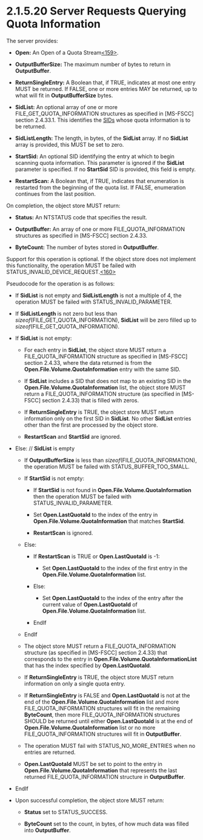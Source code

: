 <html dir="LTR" xmlns:mshelp="http://msdn.microsoft.com/mshelp" xmlns:ddue="http://ddue.schemas.microsoft.com/authoring/2003/5" xmlns:xlink="http://www.w3.org/1999/xlink" xmlns:tool="http://www.microsoft.com/tooltip">
    <head>
        <meta http-equiv="Content-Type" content="text/html; CHARSET=utf-8"></meta>
        <meta name="save" content="history"></meta>
        <title>2.1.5.20 Server Requests Querying Quota Information</title>
        <xml>
            <mshelp:toctitle title="2.1.5.20 Server Requests Querying Quota Information"></mshelp:toctitle>
            <mshelp:rltitle title="[MS-FSA]: Server Requests Querying Quota Information"></mshelp:rltitle>
            <mshelp:keyword index="A" term="b81634b1-ce07-4770-ab21-af87f9f53515"></mshelp:keyword>
            <mshelp:attr name="DCSext.ContentType" value="open specification"></mshelp:attr>
            <mshelp:attr name="AssetID" value="b81634b1-ce07-4770-ab21-af87f9f53515"></mshelp:attr>
            <mshelp:attr name="TopicType" value="kbRef"></mshelp:attr>
            <mshelp:attr name="DCSext.Title" value="[MS-FSA]: Server Requests Querying Quota Information" />
        </xml>
    </head>
    <body>
        <div id="header">
            <h1 class="heading">2.1.5.20 Server Requests Querying Quota Information</h1>
        </div>
        <div id="mainSection">
            <div id="mainBody">
                <div id="allHistory" class="saveHistory"></div>
                <div id="sectionSection0" class="section" name="collapseableSection">
                    

<p>The server provides:</p>

<ul><li><p><span><span> 
</span></span><b>Open:</b> An Open of a Quota Stream<a id="Appendix_A_Target_159"></a><a href="4e3695bd-7574-4f24-a223-b4679c065b63.html#Appendix_A_159" aria-label="Product behavior note 159">&lt;159&gt;</a>.</p>

</li><li><p><span><span> 
</span></span><b>OutputBufferSize:</b> The maximum number of bytes to return in
<b>OutputBuffer</b>.</p>

</li><li><p><span><span> 
</span></span><b>ReturnSingleEntry:</b> A <mshelp:link keywords="51bbfbb1-08e2-4c13-a95e-1eaa7d310670" tabindex="0">Boolean</mshelp:link>
that, if TRUE, indicates at most one entry MUST be returned. If FALSE, one or
more entries MAY be returned, up to what will fit in <b>OutputBufferSize</b>
bytes.</p>

</li><li><p><span><span> 
</span></span><b>SidList:</b> An optional array of one or more
FILE_GET_QUOTA_INFORMATION structures as specified in <mshelp:link keywords="efbfe127-73ad-4140-9967-ec6500e66d5e" tabindex="0">[MS-FSCC]</mshelp:link>
section <mshelp:link keywords="56adae21-add4-4434-97ec-e40e87739d52" tabindex="0">2.4.33.1</mshelp:link>.
This identifies the <a href="682f0f59-385c-4351-b81a-3b234f53db03.html#gt_83f2020d-0804-4840-a5ac-e06439d50f8d">SIDs</a>
whose quota information is to be returned.</p>

</li><li><p><span><span> 
</span></span><b>SidListLength:</b> The length, in bytes, of the <b>SidList</b>
array. If no <b>SidList</b> array is provided, this MUST be set to zero.</p>

</li><li><p><span><span> 
</span></span><b>StartSid:</b> An optional SID identifying the entry at which
to begin scanning quota information. This parameter is ignored if the <b>SidList</b>
parameter is specified. If no <b>StartSid</b> SID is provided, this field is
empty.</p>

</li><li><p><span><span> 
</span></span><b>RestartScan:</b> A Boolean that, if TRUE, indicates that
enumeration is restarted from the beginning of the quota list. If FALSE,
enumeration continues from the last position.</p>

</li></ul><p>On completion, the object store MUST return:</p>

<ul><li><p><span><span> 
</span></span><b>Status:</b> An <mshelp:link keywords="c8b512d5-70b1-4028-95f1-ec92d35cb51e" tabindex="0">NTSTATUS</mshelp:link>
code that specifies the result.</p>

</li><li><p><span><span> 
</span></span><b>OutputBuffer:</b> An array of one or more
FILE_QUOTA_INFORMATION structures as specified in [MS-FSCC] section <mshelp:link keywords="acdc0738-ba3c-47a1-b11a-72e22d831c57" tabindex="0">2.4.33</mshelp:link>.</p>

</li><li><p><span><span> 
</span></span><b>ByteCount:</b> The number of bytes stored in <b>OutputBuffer</b>.</p>

</li></ul><p>Support for this operation is optional. If the object store
does not implement this functionality, the operation MUST be failed with
STATUS_INVALID_DEVICE_REQUEST.<a id="Appendix_A_Target_160"></a><a href="4e3695bd-7574-4f24-a223-b4679c065b63.html#Appendix_A_160" aria-label="Product behavior note 160">&lt;160&gt;</a></p>

<p>Pseudocode for the operation is as follows:</p>

<ul><li><p><span><span> 
</span></span>If <b>SidList</b> is not empty and <b>SidListLength</b> is not a
multiple of 4, the operation MUST be failed with STATUS_INVALID_PARAMETER.</p>

</li><li><p><span><span> 
</span></span>If <b>SidListLength</b> is not zero but less than <i>sizeof</i>(FILE_GET_QUOTA_INFORMATION),
<b>SidList</b> will be zero filled up to <i>sizeof</i>(FILE_GET_QUOTA_INFORMATION).</p>

</li><li><p><span><span> 
</span></span>If <b>SidList</b> is not empty:</p>

<ul><li><p><span><span>  </span></span>For
each entry in <b>SidList</b>, the object store MUST return a
FILE_QUOTA_INFORMATION structure as specified in [MS-FSCC] section 2.4.33,
where the data returned is from the <b>Open.File.Volume.QuotaInformation</b>
entry with the same SID.</p>

</li><li><p><span><span>  </span></span>If <b>SidList</b>
includes a SID that does not map to an existing SID in the <b>Open.File.Volume.QuotaInformation</b>
list, the object store MUST return a FILE_QUOTA_INFORMATION structure (as
specified in [MS-FSCC] section 2.4.33) that is filled with zeros.</p>

</li><li><p><span><span>  </span></span>If <b>ReturnSingleEntry</b>
is TRUE, the object store MUST return information only on the first SID in <b>SidList</b>.
No other <b>SidList</b> entries other than the first are processed by the
object store.</p>

</li><li><p><span><span>  </span></span><b>RestartScan</b>
and <b>StartSid</b> are ignored.</p>

</li></ul></li><li><p><span><span> 
</span></span>Else: // <b>SidList</b> is empty</p>

<ul><li><p><span><span>  </span></span>If <b>OutputBufferSize</b>
is less than <i>sizeof</i>(FILE_QUOTA_INFORMATION), the operation MUST be
failed with STATUS_BUFFER_TOO_SMALL.</p>

</li><li><p><span><span>  </span></span>If <b>StartSid</b>
is not empty:</p>

<ul><li><p><span><span> 
</span></span>If <b>StartSid</b> is not found in <b>Open.File.Volume.QuotaInformation</b>
then the operation MUST be failed with STATUS_INVALID_PARAMETER.</p>

</li><li><p><span><span> 
</span></span>Set <b>Open.LastQuotaId</b> to the index of the entry in <b>Open.File.Volume.QuotaInformation</b>
that matches <b>StartSid</b>.</p>

</li><li><p><span><span> 
</span></span><b>RestartScan</b> is ignored.</p>

</li></ul></li><li><p><span><span>  </span></span>Else:</p>

<ul><li><p><span><span> 
</span></span>If <b>RestartScan</b> is TRUE or <b>Open.LastQuotaId</b> is -1:</p>

<ul><li><p><span><span> 
</span></span>Set <b>Open.LastQuotaId</b> to the index of the first entry in
the <b>Open.File.Volume.QuotaInformation</b> list.</p>

</li></ul></li><li><p><span><span> 
</span></span>Else:</p>

<ul><li><p><span><span> 
</span></span>Set <b>Open.LastQuotaId</b> to the index of the entry after the
current value of <b>Open.LastQuotaId</b> of <b>Open.File.Volume.QuotaInformation</b>
list.</p>

</li></ul></li><li><p><span><span> 
</span></span>EndIf</p>

</li></ul></li><li><p><span><span>  </span></span>EndIf</p>

</li><li><p><span><span>  </span></span>The
object store MUST return a FILE_QUOTA_INFORMATION structure (as specified in
[MS-FSCC] section 2.4.33) that corresponds to the entry in <b>Open.File.Volume.QuotaInformationList</b>
that has the index specified by <b>Open.LastQuotaId</b>.</p>

</li><li><p><span><span>  </span></span>If <b>ReturnSingleEntry</b>
is TRUE, the object store MUST return information on only a single quota entry.</p>

</li><li><p><span><span>  </span></span>If <b>ReturnSingleEntry</b>
is FALSE and <b>Open.LastQuotaId</b> is not at the end of the <b>Open.File.Volume.QuotaInformation</b>
list and more FILE_QUOTA_INFORMATION structures will fit in the remaining <b>ByteCount</b>,
then more FILE_QUOTA_INFORMATION structures SHOULD be returned until either <b>Open.LastQuotaId</b>
is at the end of <b>Open.File.Volume.QuotaInformation</b> list or no more
FILE_QUOTA_INFORMATION structures will fit in <b>OutputBuffer</b>.</p>

</li><li><p><span><span>  </span></span>The
operation MUST fail with STATUS_NO_MORE_ENTRIES when no entries are returned.</p>

</li><li><p><span><span>  </span></span><b>Open.LastQuotaId</b>
MUST be set to point to the entry in <b>Open.File.Volume.QuotaInformation</b>
that represents the last returned FILE_QUOTA_INFORMATION structure in <b>OutputBuffer</b>.</p>

</li></ul></li><li><p><span><span> 
</span></span>EndIf</p>

</li><li><p><span><span> 
</span></span>Upon successful completion, the object store MUST return:</p>

<ul><li><p><span><span>  </span></span><b>Status</b>
set to STATUS_SUCCESS.</p>

</li><li><p><span><span>  </span></span><b>ByteCount</b>
set to the count, in bytes, of how much data was filled into <b>OutputBuffer</b>.</p>

</li></ul></li></ul>
                </div>
            </div>
        </div>
    </body>
</html>